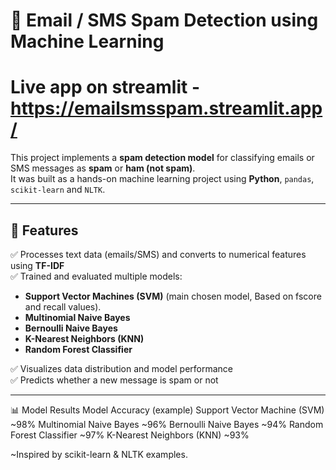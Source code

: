 # 📧 Email / SMS Spam Detection using Machine Learning

# **Live app on streamlit** - https://emailsmsspam.streamlit.app/

This project implements a **spam detection model** for classifying emails or SMS messages as **spam** or **ham (not spam)**.  
It was built as a hands-on machine learning project using **Python**, `pandas`, `scikit-learn` and `NLTK`.

---

## 🚀 Features
✅ Processes text data (emails/SMS) and converts to numerical features using **TF-IDF**  
✅ Trained and evaluated multiple models:
- **Support Vector Machines (SVM)** (main chosen model, Based on fscore and recall values).  
- **Multinomial Naive Bayes**
- **Bernoulli Naive Bayes**
- **K-Nearest Neighbors (KNN)**
- **Random Forest Classifier**

✅ Visualizes data distribution and model performance  
✅ Predicts whether a new message is spam or not

---

📊 Model Results
Model	Accuracy (example)
Support Vector Machine (SVM)	~98%
Multinomial Naive Bayes	~96%
Bernoulli Naive Bayes	~94%
Random Forest Classifier	~97%
K-Nearest Neighbors (KNN)	~93%

~Inspired by scikit-learn & NLTK examples.

